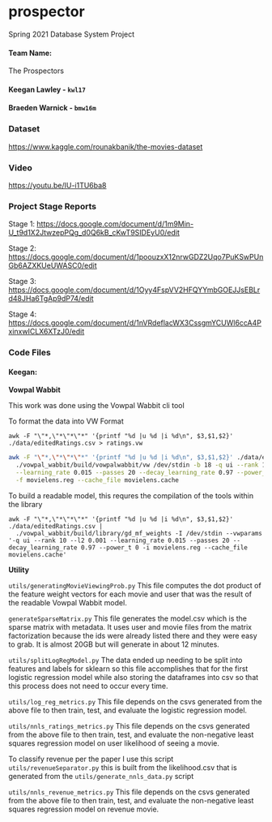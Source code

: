 # prospector
Spring 2021 Database System Project

#### Team Name: 
The Prospectors
#### Keegan Lawley - `kwl17`
#### Braeden Warnick - `bmw16m`

### Dataset

https://www.kaggle.com/rounakbanik/the-movies-dataset

### Video

https://youtu.be/IU-i1TU6ba8


### Project Stage Reports
Stage 1: https://docs.google.com/document/d/1m9Min-U_t9d1X2JtwzepPQg_d0Q6kB_cKwT9SIDEyU0/edit

Stage 2: https://docs.google.com/document/d/1poouzxX12nrwGDZ2Uqo7PuKSwPUnGb6AZXKUeUWASC0/edit

Stage 3: https://docs.google.com/document/d/1Oyy4FspVV2HFQYYmbGOEJJsEBLrd48JHa6TgAp9dP74/edit

Stage 4: https://docs.google.com/document/d/1nVRdeflacWX3CssgmYCUWl6ccA4PxinxwICLX6XTzJ0/edit


### Code Files

#### Keegan: 

<strong>Vowpal Wabbit</strong>

This work was done using the Vowpal Wabbit cli tool 

To format the data into VW Format
```
awk -F "\"*,\"*\"*\"*" '{printf "%d |u %d |i %d\n", $3,$1,$2}' ./data/editedRatings.csv > ratings.vw
```

```bash
awk -F "\"*,\"*\"*\"*" '{printf "%d |u %d |i %d\n", $3,$1,$2}' ./data/editedRatings.csv | \
  ./vowpal_wabbit/build/vowpalwabbit/vw /dev/stdin -b 18 -q ui --rank 10 --l2 0.001 \
  --learning_rate 0.015 --passes 20 --decay_learning_rate 0.97 --power_t 0 \
  -f movielens.reg --cache_file movielens.cache
```

To build a readable model, this requres the compilation of the tools within the library
```
awk -F "\"*,\"*\"*\"*" '{printf "%d |u %d |i %d\n", $3,$1,$2}' ./data/editedRatings.csv | 
  ./vowpal_wabbit/build/library/gd_mf_weights -I /dev/stdin --vwparams '-q ui --rank 10 --l2 0.001 --learning_rate 0.015 --passes 20 --decay_learning_rate 0.97 --power_t 0 -i movielens.reg --cache_file movielens.cache' 
```

<strong>Utility</strong>

`utils/generatingMovieViewingProb.py` This file computes the dot product of the feature weight vectors  for each movie and user that was the result of the readable Vowpal Wabbit model. 

`generateSparseMatrix.py` This file generates the model.csv which is the sparse matrix with metadata. It uses user and movie files from the matrix factorization because the ids were already listed there and they were easy to grab. It is almost 20GB but will generate in about 12 minutes. 

`utils/splitLogRegModel.py` The data ended up needing to be split into features and labels for sklearn so this file accomplishes that for the first logistic regression model while also storing the dataframes into csv so that this process does not need to occur every time.

`utils/log_reg_metrics.py` This file depends on the csvs generated from the above file to then train, test, and evaluate the logistic regression model.

`utils/nnls_ratings_metrics.py` This file depends on the csvs generated from the above file to then train, test, and evaluate the non-negative least squares regression model on user likelihood of seeing a movie.

To classify revenue per the paper I use this script `utils/revenueSeparator.py` this is built from the likelihood.csv that is generated from the `utils/generate_nnls_data.py` script

`utils/nnls_revenue_metrics.py` This file depends on the csvs generated from the above file to then train, test, and evaluate the non-negative least squares regression model on revenue movie.
